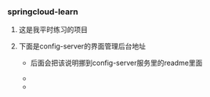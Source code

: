 ### springcloud-learn

1. 这是我平时练习的项目

2. 下面是config-server的界面管理后台地址

   + 后面会把该说明挪到config-server服务里的readme里面

   + [前端Github]:  https://github.com/stone-jin/spring-cloud-config-admin-web

   + [后端Github]: https://github.com/dyc87112/spring-cloud-config-admin

